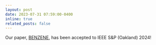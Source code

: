 ```yaml
---
layout: post
date: 2023-07-31 07:59:00-0400
inline: true
related_posts: false
---
```


Our paper, <a href='https://younggi.info/assets/pdf/benzene.pdf'>BENZENE</a>, has been accepted to IEEE S&P (Oakland) 2024!

